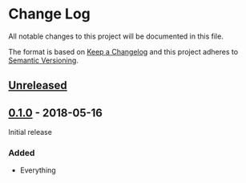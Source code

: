 # Change Log

All notable changes to this project will be documented in this file.

The format is based on [Keep a Changelog](http://keepachangelog.com/)
and this project adheres to [Semantic Versioning](http://semver.org/).

## [Unreleased][]

[Unreleased]: https://github.com/atomist/sdm/compare/0.1.0...HEAD

## [0.1.0][] - 2018-05-16

Initial release

[0.1.0]: https://github.com/atomist/sdm/tree/0.1.0

### Added

-   Everything
